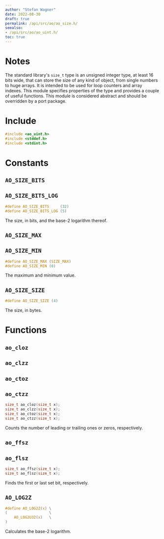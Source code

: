 ```yaml
---
author: "Stefan Wagner"
date: 2022-08-30
draft: true
permalink: /api/src/ao/ao_size.h/
seealso:
- /api/src/ao/ao_uint.h/
toc: true
---
```


# Notes

The standard library's `size_t` type is an unsigned integer type, at least 16 bits wide, that can store the size of any kind of object, from single numbers to huge arrays. It is intended to be used for loop counters and array indexes. This module specifies properties of the type and provides a couple of useful functions. This module is considered abstract and should be overridden by a port package.

# Include

```c
#include <ao_uint.h>
#include <stddef.h>
#include <stdint.h>
```

# Constants

## `AO_SIZE_BITS`
## `AO_SIZE_BITS_LOG`

```c
#define AO_SIZE_BITS     (32)
#define AO_SIZE_BITS_LOG (5)
```

The size, in bits, and the base-2 logarithm thereof.

## `AO_SIZE_MAX`
## `AO_SIZE_MIN`

```c
#define AO_SIZE_MAX (SIZE_MAX)
#define AO_SIZE_MIN (0)
```

The maximum and minimum value.

## `AO_SIZE_SIZE`

```c
#define AO_SIZE_SIZE (4)
```

The size, in bytes.

# Functions

## `ao_cloz`
## `ao_clzz`
## `ao_ctoz`
## `ao_ctzz`

```c
size_t ao_cloz(size_t x);
size_t ao_clzz(size_t x);
size_t ao_ctoz(size_t x);
size_t ao_ctzz(size_t x);
```

Counts the number of leading or trailing ones or zeros, respectively.

## `ao_ffsz`
## `ao_flsz`

```c
size_t ao_ffsz(size_t x);
size_t ao_flsz(size_t x);
```

Finds the first or last set bit, respectively.

## `AO_LOG2Z`

```c
#define AO_LOG2Z(x) \
(                   \
    AO_LOG2U32(x)   \
)
```

Calculates the base-2 logarithm.
